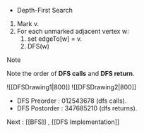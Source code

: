 - Depth-First Search

1. Mark v.
2. For each unmarked adjacent vertex w:
	1. set edgeTo[w] = v.
	2. DFS(w)

> [!Note]
> Note the order of **DFS calls** and **DFS return**.


![[DFSDrawing1|800]]
![[DFSDrawing2|800]]

- DFS Preorder : 012543678 (dfs calls).
- DFS Postorder : 347685210 (dfs returns).


Next : [[BFS]] , [[DFS Implementation]]